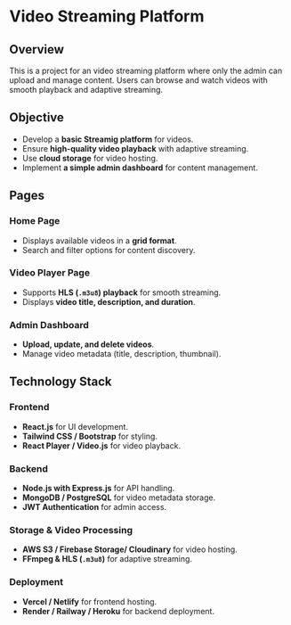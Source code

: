 # Video Streaming Platform  

## Overview  
This is a project for an video streaming platform where only the admin can upload and manage content. Users can browse and watch videos with smooth playback and adaptive streaming.  

## Objective  
- Develop a **basic Streamig platform** for videos.  
- Ensure **high-quality video playback** with adaptive streaming.  
- Use **cloud storage** for video hosting.  
- Implement **a simple admin dashboard** for content management.  

## Pages  

### Home Page  
- Displays available videos in a **grid format**.  
- Search and filter options for content discovery.  

### Video Player Page  
- Supports **HLS (`.m3u8`) playback** for smooth streaming.  
- Displays **video title, description, and duration**.  

### Admin Dashboard  
- **Upload, update, and delete videos**.  
- Manage video metadata (title, description, thumbnail).  

## Technology Stack  

### Frontend  
- **React.js** for UI development.  
- **Tailwind CSS / Bootstrap** for styling.  
- **React Player / Video.js** for video playback.  

### Backend  
- **Node.js with Express.js** for API handling.  
- **MongoDB / PostgreSQL** for video metadata storage.  
- **JWT Authentication** for admin access.  

### Storage & Video Processing  
- **AWS S3 / Firebase Storage/ Cloudinary** for video hosting.  
- **FFmpeg & HLS (`.m3u8`)** for adaptive streaming.  

### Deployment  
- **Vercel / Netlify** for frontend hosting.  
- **Render / Railway / Heroku** for backend deployment.  
